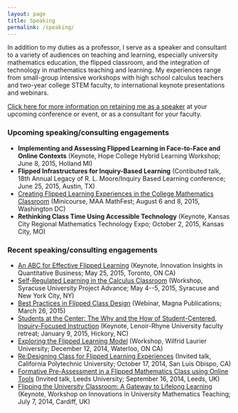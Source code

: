 ```yaml
---
layout: page
title: Speaking
permalink: /speaking/
---
```


In addition to my duties as a professor, I serve as a speaker and consultant to a variety of audiences on teaching and learning, especially university mathematics education, the flipped classroom, and the integration of technology in mathematics teaching and learning. My experiences range from small-group intensive workshops with high school calculus teachers and two-year college STEM faculty, to international keynote presentations and webinars. 

[Click here for more information on retaining me as a speaker](/speakinginfo) at your upcoming conference or event, or as a consultant for your faculty. 

### Upcoming speaking/consulting engagements 

+ __Implementing and Assessing Flipped Learning in Face-to-Face and Online Contexts__ (Keynote, Hope College Hybrid Learning Workshop; June 8, 2015, Holland MI)
+ __Flipped Infrastructures for Inquiry-Based Learning__ (Contibuted talk, 18th Annual Legacy of R. L. Moore/Inquiry Based Learning conference; June 25, 2015, Austin, TX)
+ [Creating Flipped Learning Experiences in the College Mathematics Classroom](http://www.maa.org/meetings/mathfest/program-details/2015/minicourses) (Minicourse, MAA MathFest; August 6 and 8, 2015, Washington DC)
+ __Rethinking Class Time Using Accessible Technology__ (Keynote, Kansas City Regional Mathematics Technology Expo; October 2, 2015, Kansas City, MO)
 
### Recent speaking/consulting engagements

+ [An ABC for Effective Flipped Learning](http://rtalbert.org/pearsontoronto) (Keynote, Innovation Insights in Quantitative Business; May 25, 2015, Toronto, ON CA)
+ [Self-Regulated Learning in the Calculus Classroom](http://roberttalbert.github.io/advance) (Workshop, Syracuse University Project Advance; May 4--5, 2015, Syracuse and New York City, NY)
+ [Best Practices in Flipped Class Design](http://www.magnapubs.com/online-seminars/best-practices-in-flipped-class-design-13377-1.html) (Webinar, Magna Publications; March 26, 2015)
+ [Students at the Center: The Why and the How of Student-Centered, Inquiry-Focused Instruction](http://roberttalbert.github.io/lenoirrhyne) (Keynote, Lenoir-Rhyne University faculty retreat; January 9, 2015, Hickory, NC)
+ [Exploring the Flipped Learning Model](http://roberttalbert.github.io/wlu) (Workshop, Wilfrid Laurier University; December 12, 2014, Waterloo, ON CA)
+ [Re:Designing Class for Flipped Learning Experiences](http://roberttalbert.github.io/calpoly) (Invited talk, California Polytechnic University; October 17, 2014, San Luis Obispo, CA)
+ [Formative Pre-Assessment in a Flipped Mathematics Class using Online Tools](http://roberttalbert.github.io/leeds) (Invited talk, Leeds University; September 16, 2014, Leeds, UK)
+ [Flipping the University Classroom: A Gateway to Lifelong Learning](http://roberttalbert.github.io/cardiffuniv) (Keynote, Workshop on Innovations in University Mathematics Teaching; July 7, 2014, Cardiff, UK)